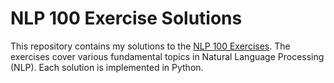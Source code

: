 # NLP 100 Exercise Solutions

This repository contains my solutions to the [NLP 100 Exercises](https://nlp100.github.io/en/ch01.html).
The exercises cover various fundamental topics in Natural Language Processing (NLP). Each solution is implemented in Python.
